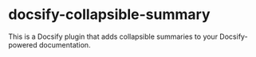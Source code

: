 # docsify-collapsible-summary
This is a Docsify plugin that adds collapsible summaries to your Docsify-powered documentation.
